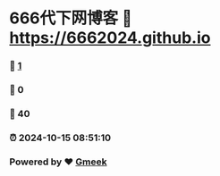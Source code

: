 # 666代下网博客 :link: https://6662024.github.io 
### :page_facing_up: [1](https://6662024.github.io/tag.html) 
### :speech_balloon: 0 
### :hibiscus: 40 
### :alarm_clock: 2024-10-15 08:51:10 
### Powered by :heart: [Gmeek](https://github.com/Meekdai/Gmeek)
